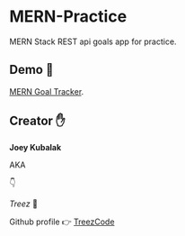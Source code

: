 # MERN-Practice

MERN Stack REST api goals app for practice.

## Demo 🧐
[MERN Goal Tracker](https://mernapptreez.herokuapp.com/).

## Creator ✋
**Joey Kubalak**

AKA 

👇

*Treez* 🌲

Github profile 👉 [TreezCode](https://github.com/TreezCode)